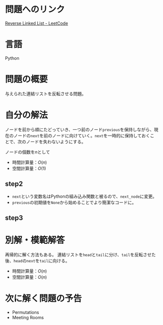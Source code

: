 # 問題へのリンク
[Reverse Linked List - LeetCode](https://leetcode.com/problems/reverse-linked-list/)

# 言語
Python

# 問題の概要
与えられた連結リストを反転させる問題。

# 自分の解法

ノードを前から順にたどっていき、一つ前のノード`previous`を保持しながら、現在のノードの`next`を前のノードに向けていく。`next`を一時的に保持しておくことで、次のノードを失わないようにする。


ノードの個数を$n$として
- 時間計算量：$O(n)$
- 空間計算量：$O(1)$

## step2
- `next`という変数名はPythonの組み込み関数と被るので、`next_node`に変更。
- `previous`の初期値を`None`から始めることでより簡潔なコードに。
## step3

# 別解・模範解答
再帰的に解く方法もある。
連結リストを`head`と`tail`に分け、`tail`を反転させた後、`head`の`next`を`tail`に向ける。


- 時間計算量：$O(n)$
- 空間計算量：$O(n)$

# 次に解く問題の予告
- Permutations
- Meeting Rooms
